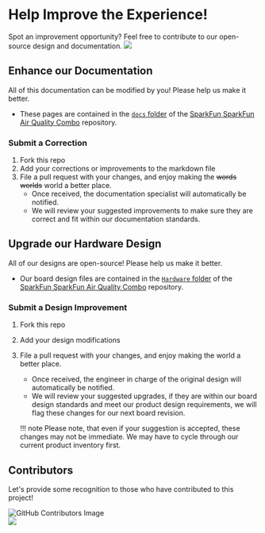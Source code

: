 # Help Improve the Experience!
Spot an improvement opportunity? Feel free to contribute to our open-source design and documentation. <a href="https://github.com/sparkfun/SparkFun_AirQuality_Combo/pulls" alt="Pull Requests"><img src="https://img.shields.io/github/issues-pr/sparkfun/SparkFun_AirQuality_Combo.svg" /></a>

## Enhance our Documentation
All of this documentation can be modified by you! Please help us make it better.

* These pages are contained in the [`docs` folder](https://github.com/sparkfun/SparkFun_AirQuality_Combo/tree/main/docs) of the [SparkFun SparkFun Air Quality Combo](https://github.com/sparkfun/SparkFun_AirQuality_Combo) repository.

### Submit a Correction
1. Fork this repo
2. Add your corrections or improvements to the markdown file
3. File a pull request with your changes, and enjoy making the ~~words~~ ~~worlds~~ world a better place.
	* Once received, the documentation specialist will automatically be notified.
	* We will review your suggested improvements to make sure they are correct and fit within our documentation standards.

## Upgrade our Hardware Design
All of our designs are open-source! Please help us make it better.

* Our board design files are contained in the [`Hardware` folder](https://github.com/sparkfun/SparkFun_AirQuality_Combo/tree/main/Hardware) of the [SparkFun SparkFun Air Quality Combo](https://github.com/sparkfun/SparkFun_AirQuality_Combo) repository.

### Submit a Design Improvement
1. Fork this repo
2. Add your design modifications
3. File a pull request with your changes, and enjoy making the world a better place.
	* Once received, the engineer in charge of the original design will automatically be notified.
	* We will review your suggested upgrades, if they are within our board design standards and meet our product design requirements, we will flag these changes for our next board revision.
	
	!!! note
		Please note, that even if your suggestion is accepted, these changes may not be immediate. We may have to cycle through our current product inventory first.

## Contributors
Let's provide some recognition to those who have contributed to this project!

![GitHub Contributors Image](https://contrib.rocks/image?repo=sparkfun/SparkFun_AirQuality_Combo)
<br>
<a href="https://github.com/sparkfun/SparkFun_AirQuality_Combo/pulls" alt="Pull Requests"><img src="https://img.shields.io/github/issues-pr/sparkfun/SparkFun_AirQuality_Combo.svg" /></a>